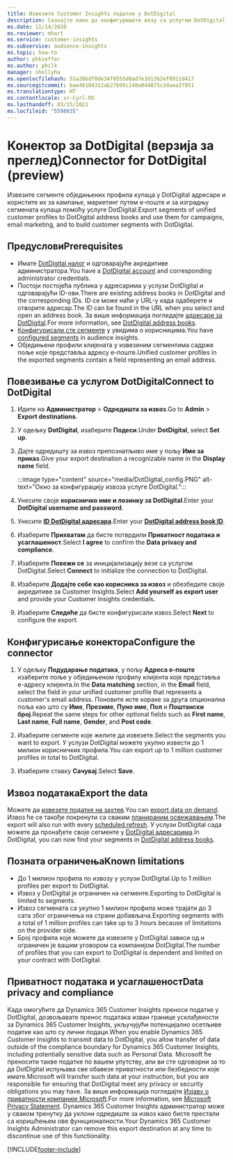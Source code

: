 ```yaml
---
title: Извезите Customer Insights податке у DotDigital
description: Сазнајте како да конфигуришете везу са услугом DotDigital.
ms.date: 11/14/2020
ms.reviewer: mhart
ms.service: customer-insights
ms.subservice: audience-insights
ms.topic: how-to
author: phkieffer
ms.author: philk
manager: shellyha
ms.openlocfilehash: 51a28bdf0de34f0555d8ad7e3d13b2ef8911d417
ms.sourcegitcommit: bae40184312ab27b95c140a044875c2daea37951
ms.translationtype: HT
ms.contentlocale: sr-Cyrl-RS
ms.lasthandoff: 03/15/2021
ms.locfileid: "5598035"
---
```

# <a name="connector-for-dotdigital-preview"></a><span data-ttu-id="1a427-103">Конектор за DotDigital (верзија за преглед)</span><span class="sxs-lookup"><span data-stu-id="1a427-103">Connector for DotDigital (preview)</span></span>

<span data-ttu-id="1a427-104">Извезите сегменте обједињених профила купаца у DotDigital адресаре и користите их за кампање, маркетинг путем е-поште и за изградњу сегмената купаца помоћу услуге DotDigital.</span><span class="sxs-lookup"><span data-stu-id="1a427-104">Export segments of unified customer profiles to DotDigital address books and use them for campaigns, email marketing, and to build customer segments with DotDigital.</span></span> 

## <a name="prerequisites"></a><span data-ttu-id="1a427-105">Предуслови</span><span class="sxs-lookup"><span data-stu-id="1a427-105">Prerequisites</span></span>

-   <span data-ttu-id="1a427-106">Имате [DotDigital налог](https://dotdigital.com/) и одговарајуће акредитиве администратора.</span><span class="sxs-lookup"><span data-stu-id="1a427-106">You have a [DotDigital account](https://dotdigital.com/) and corresponding administrator credentials.</span></span>
-   <span data-ttu-id="1a427-107">Постоји постојећа публика у адресарима у услузи DotDigital и одговарајући ID-ови.</span><span class="sxs-lookup"><span data-stu-id="1a427-107">There are existing address books in DotDigital and the corresponding IDs.</span></span> <span data-ttu-id="1a427-108">ID се може наћи у URL-у када одаберете и отворите адресар.</span><span class="sxs-lookup"><span data-stu-id="1a427-108">The ID can be found in the URL when you select and open an address book.</span></span> <span data-ttu-id="1a427-109">За више информација погледајте [адресаре за DotDigital](https://support.dotdigital.com/hc/articles/212211968-Creating-an-address-book).</span><span class="sxs-lookup"><span data-stu-id="1a427-109">For more information, see [DotDigital address books](https://support.dotdigital.com/hc/articles/212211968-Creating-an-address-book).</span></span>
-   <span data-ttu-id="1a427-110">[Конфигурисали сте сегменте](segments.md) у увидима о корисницима.</span><span class="sxs-lookup"><span data-stu-id="1a427-110">You have [configured segments](segments.md) in audience insights.</span></span>
-   <span data-ttu-id="1a427-111">Обједињени профили клијената у извезеним сегментима садрже поље које представља адресу е-поште.</span><span class="sxs-lookup"><span data-stu-id="1a427-111">Unified customer profiles in the exported segments contain a field representing an email address.</span></span>

## <a name="connect-to-dotdigital"></a><span data-ttu-id="1a427-112">Повезивање са услугом DotDigital</span><span class="sxs-lookup"><span data-stu-id="1a427-112">Connect to DotDigital</span></span>

1. <span data-ttu-id="1a427-113">Идите на **Администратор** > **Одредишта за извоз**.</span><span class="sxs-lookup"><span data-stu-id="1a427-113">Go to **Admin** > **Export destinations**.</span></span>

1. <span data-ttu-id="1a427-114">У одељку **DotDigital**, изаберите **Подеси**.</span><span class="sxs-lookup"><span data-stu-id="1a427-114">Under **DotDigital**, select **Set up**.</span></span>

1. <span data-ttu-id="1a427-115">Дајте одредишту за извоз препознатљиво име у пољу **Име за приказ**.</span><span class="sxs-lookup"><span data-stu-id="1a427-115">Give your export destination a recognizable name in the **Display name** field.</span></span>

   :::image type="content" source="media/DotDigital_config.PNG" alt-text="Окно за конфигурацију извоза услуге DotDigital.":::

1. <span data-ttu-id="1a427-117">Унесите своје **корисничко име и лозинку за DotDigital**.</span><span class="sxs-lookup"><span data-stu-id="1a427-117">Enter your **DotDigital username and password**.</span></span>

1. <span data-ttu-id="1a427-118">Унесите **[ID DotDigital адресара](https://support.dotdigital.com/hc/articles/212211968-Creating-an-address-book)**.</span><span class="sxs-lookup"><span data-stu-id="1a427-118">Enter your **[DotDigital address book ID](https://support.dotdigital.com/hc/articles/212211968-Creating-an-address-book)**.</span></span>

1. <span data-ttu-id="1a427-119">Изаберите **Прихватам** да бисте потврдили **Приватност података и усаглашеност**.</span><span class="sxs-lookup"><span data-stu-id="1a427-119">Select **I agree** to confirm the **Data privacy and compliance**.</span></span>

1. <span data-ttu-id="1a427-120">Изаберите **Повежи се** за иницијализацију везе са услугом DotDigital.</span><span class="sxs-lookup"><span data-stu-id="1a427-120">Select **Connect** to initialize the connection to DotDigital.</span></span>

1. <span data-ttu-id="1a427-121">Изаберите **Додајте себе као корисника за извоз** и обезбедите своје акредитиве за Customer Insights.</span><span class="sxs-lookup"><span data-stu-id="1a427-121">Select **Add yourself as export user** and provide your Customer Insights credentials.</span></span>

1. <span data-ttu-id="1a427-122">Изаберите **Следеће** да бисте конфигурисали извоз.</span><span class="sxs-lookup"><span data-stu-id="1a427-122">Select **Next** to configure the export.</span></span>

## <a name="configure-the-connector"></a><span data-ttu-id="1a427-123">Конфигурисање конектора</span><span class="sxs-lookup"><span data-stu-id="1a427-123">Configure the connector</span></span>

1. <span data-ttu-id="1a427-124">У одељку **Подударање података**, у пољу **Адреса е-поште** изаберите поље у обједињеном профилу клијента које представља е-адресу клијента.</span><span class="sxs-lookup"><span data-stu-id="1a427-124">In the **Data matching** section, in the **Email** field, select the field in your unified customer profile that represents a customer's email address.</span></span> <span data-ttu-id="1a427-125">Поновите исте кораке за друга опционална поља као што су **Име**, **Презиме**, **Пуно име**, **Пол** и **Поштански број**.</span><span class="sxs-lookup"><span data-stu-id="1a427-125">Repeat the same steps for other optional fields such as **First name**, **Last name**, **Full name**, **Gender**, and **Post code**.</span></span>

1. <span data-ttu-id="1a427-126">Изаберите сегменте које желите да извезете.</span><span class="sxs-lookup"><span data-stu-id="1a427-126">Select the segments you want to export.</span></span> <span data-ttu-id="1a427-127">У услузи DotDigital можете укупно извести до 1 милион корисничких профила.</span><span class="sxs-lookup"><span data-stu-id="1a427-127">You can export up to 1 million customer profiles in total to DotDigital.</span></span>

1. <span data-ttu-id="1a427-128">Изаберите ставку **Сачувај**.</span><span class="sxs-lookup"><span data-stu-id="1a427-128">Select **Save**.</span></span>

## <a name="export-the-data"></a><span data-ttu-id="1a427-129">Извоз података</span><span class="sxs-lookup"><span data-stu-id="1a427-129">Export the data</span></span>

<span data-ttu-id="1a427-130">Можете да [извезете податке на захтев](export-destinations.md).</span><span class="sxs-lookup"><span data-stu-id="1a427-130">You can [export data on demand](export-destinations.md).</span></span> <span data-ttu-id="1a427-131">Извоз ће се такође покренути са сваким [планираним освежавањем](system.md#schedule-tab).</span><span class="sxs-lookup"><span data-stu-id="1a427-131">The export will also run with every [scheduled refresh](system.md#schedule-tab).</span></span> <span data-ttu-id="1a427-132">У услузи DotDigital сада можете да пронађете своје сегменте у [DotDigital адресарима](https://support.dotdigital.com/hc/articles/212211968-Creating-an-address-book).</span><span class="sxs-lookup"><span data-stu-id="1a427-132">In DotDigital, you can now find your segments in [DotDigital address books](https://support.dotdigital.com/hc/articles/212211968-Creating-an-address-book).</span></span>

## <a name="known-limitations"></a><span data-ttu-id="1a427-133">Позната ограничења</span><span class="sxs-lookup"><span data-stu-id="1a427-133">Known limitations</span></span>

- <span data-ttu-id="1a427-134">До 1 милион профила по извозу у услузи DotDigital.</span><span class="sxs-lookup"><span data-stu-id="1a427-134">Up to 1 million profiles per export to DotDigital.</span></span>
- <span data-ttu-id="1a427-135">Извоз у DotDigital је ограничен на сегменте.</span><span class="sxs-lookup"><span data-stu-id="1a427-135">Exporting to DotDigital is limited to segments.</span></span>
- <span data-ttu-id="1a427-136">Извоз сегмената са укупно 1 милион профила може трајати до 3 сата због ограничења на страни добављача.</span><span class="sxs-lookup"><span data-stu-id="1a427-136">Exporting segments with a total of 1 million profiles can take up to 3 hours because of limitations on the provider side.</span></span> 
- <span data-ttu-id="1a427-137">Број профила које можете да извезете у DotDigital зависи од и ограничен је вашим уговором са компанијом DotDigital.</span><span class="sxs-lookup"><span data-stu-id="1a427-137">The number of profiles that you can export to DotDigital is dependent and limited on your contract with DotDigital.</span></span>

## <a name="data-privacy-and-compliance"></a><span data-ttu-id="1a427-138">Приватност података и усаглашеност</span><span class="sxs-lookup"><span data-stu-id="1a427-138">Data privacy and compliance</span></span>

<span data-ttu-id="1a427-139">Када омогућите да Dynamics 365 Customer Insights преноси податке у DotDigital, дозвољавате пренос података изван границе усклађености за Dynamics 365 Customer Insights, укључујући потенцијално осетљиве податке као што су лични подаци.</span><span class="sxs-lookup"><span data-stu-id="1a427-139">When you enable Dynamics 365 Customer Insights to transmit data to DotDigital, you allow transfer of data outside of the compliance boundary for Dynamics 365 Customer Insights, including potentially sensitive data such as Personal Data.</span></span> <span data-ttu-id="1a427-140">Microsoft ће преносити такве податке по вашем упутству, али ви сте одговорни за то да DotDigital испуњава све обавезе приватности или безбедности које имате.</span><span class="sxs-lookup"><span data-stu-id="1a427-140">Microsoft will transfer such data at your instruction, but you are responsible for ensuring that DotDigital meet any privacy or security obligations you may have.</span></span> <span data-ttu-id="1a427-141">За више информација погледајте [Изјаву о приватности компаније Microsoft](https://go.microsoft.com/fwlink/?linkid=396732).</span><span class="sxs-lookup"><span data-stu-id="1a427-141">For more information, see [Microsoft Privacy Statement](https://go.microsoft.com/fwlink/?linkid=396732).</span></span>
<span data-ttu-id="1a427-142">Dynamics 365 Customer Insights администратор може у сваком тренутку да уклони одредиште за извоз како бисте престали са коришћењем ове функционалности.</span><span class="sxs-lookup"><span data-stu-id="1a427-142">Your Dynamics 365 Customer Insights Administrator can remove this export destination at any time to discontinue use of this functionality.</span></span>


[!INCLUDE[footer-include](../includes/footer-banner.md)]